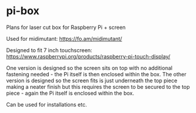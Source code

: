 # pi-box
Plans for laser cut box for Raspberry Pi + screen

Used for midimutant: https://fo.am/midimutant/

Designed to fit 7 inch touchscreen: https://www.raspberrypi.org/products/raspberry-pi-touch-display/

One version is designed so the screen sits on top with no additional fastening needed - the Pi itself is then enclosed within the box. The other version is designed so the screen fits is just underneath the top piece making a neater finish but this requires the screen to be secured to the top piece - again the Pi itself is enclosed within the box.

Can be used for installations etc.
